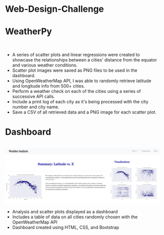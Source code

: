 # Web-Design-Challenge

<h1>WeatherPy</h1> <br>
<ul>
  <li>A series of scatter plots and linear regressions were created to showcase the relationships between a cities' distance from the equator and various weather conditions.</li> 
  <li>Scatter plot images were saved as PNG files to be used in the dashboard.</li>
  <li>Using OpenWeatherMap API, I was able to randomly retrieve latitude and longitude info from 500+ cities.</li>
  <li>Perform a weather check on each of the cities using a series of successive API calls.</li>
  <li>Include a print log of each city as it's being processed with the city number and city name.</li>
  <li>Save a CSV of all retrieved data and a PNG image for each scatter plot.</li>
</ul>
<h1>Dashboard </h1><br>
<img src="Resources/Capture.JPG"><br>
<ul>
  <li> Analysis and scatter plots displayed as a dashboard</li>
  <li> Includes a table of data on all cities randomly chosen with the OpenWeatherMap API</li>
  <li> Dashboard created using HTML, CSS, and Bootstrap
   

